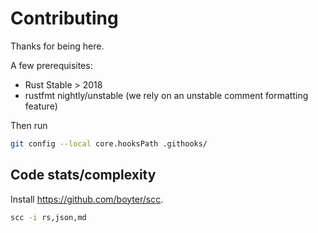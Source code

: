 # Contributing

Thanks for being here.

A few prerequisites:
- Rust Stable > 2018
- rustfmt nightly/unstable (we rely on an unstable comment formatting feature)

Then run 
```bash
git config --local core.hooksPath .githooks/
```

## Code stats/complexity

Install https://github.com/boyter/scc.

```bash
scc -i rs,json,md
```